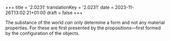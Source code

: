 +++
title = '2.0231'
translationKey = '2.0231'
date = 2023-11-26T13:02:21+01:00
draft = false
+++

The substance of the world <em>can</em> only determine a form and not any material properties. For these are first presented by the propositions—first formed by the configuration of the objects.

